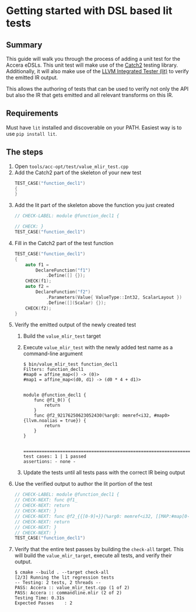 # Getting started with DSL based lit tests

## Summary
This guide will walk you through the process of adding a unit test for the Accera eDSLs. This unit test will make use of the [Catch2](https://github.com/catchorg/Catch2) testing library. Additionally, it will also make use of the [LLVM Integrated Tester (lit)](https://www.llvm.org/docs/CommandGuide/lit.html) to verify the emitted IR output.

This allows the authoring of tests that can be used to verify not only the API but also the IR that gets emitted and all relevant transforms on this IR.

## Requirements
Must have `lit` installed and discoverable on your PATH. Easiest way is to use `pip install lit`.

## The steps
1. Open `tools/acc-opt/test/value_mlir_test.cpp`
1. Add the Catch2 part of the skeleton of your new test
    ```cpp
    TEST_CASE("function_decl1")
    {
    }
    ```
1. Add the lit part of the skeleton above the function you just created
    ```cpp
    // CHECK-LABEL: module @function_decl1 {

    // CHECK: }
    TEST_CASE("function_decl1")
    ```
1. Fill in the Catch2 part of the test function
    ```cpp
    TEST_CASE("function_decl1")
    {
        auto f1 =
            DeclareFunction("f1")
                .Define([] {});
        CHECK(f1);
        auto f2 =
            DeclareFunction("f2")
                .Parameters(Value{ ValueType::Int32, ScalarLayout })
                .Define([](Scalar) {});
        CHECK(f2);
    }
    ```
1. Verify the emitted output of the newly created test
    1. Build the `value_mlir_test` target
    1. Execute `value_mlir_test` with the newly added test name as a command-line argument
        ```shell
        $ bin/value_mlir_test function_decl1
        Filters: function_decl1
        #map0 = affine_map<() -> (0)>
        #map1 = affine_map<(d0, d1) -> (d0 * 4 + d1)>


        module @function_decl1 {
            func @f1_0() {
                return
            }
            func @f2_92176250623052430(%arg0: memref<i32, #map0> {llvm.noalias = true}) {
                return
            }
        }


        ===============================================================================
        test cases: 1 | 1 passed
        assertions: - none -
        ```

    1. Update the tests until all tests pass with the correct IR being output
1. Use the verified output to author the lit portion of the test
    ```cpp
    // CHECK-LABEL: module @function_decl1 {
    // CHECK-NEXT: func @f1_
    // CHECK-NEXT: return
    // CHECK-NEXT: }
    // CHECK-NEXT: func @f2_{{[0-9]+}}(%arg0: memref<i32, [[MAP:#map[0-9]+]]> {llvm.noalias = true}) {
    // CHECK-NEXT: return
    // CHECK-NEXT: }
    // CHECK-NEXT: }
    TEST_CASE("function_decl1")
    ```
1. Verify that the entire test passes by building the `check-all` target. This will build the `value_mlir_target`, execute all tests, and verify their output.
    ```shell
    $ cmake --build . --target check-all
    [2/3] Running the lit regression tests
    -- Testing: 2 tests, 2 threads --
    PASS: Accera :: value_mlir_test.cpp (1 of 2)
    PASS: Accera :: commandline.mlir (2 of 2)
    Testing Time: 0.31s
    Expected Passes    : 2
    ```
